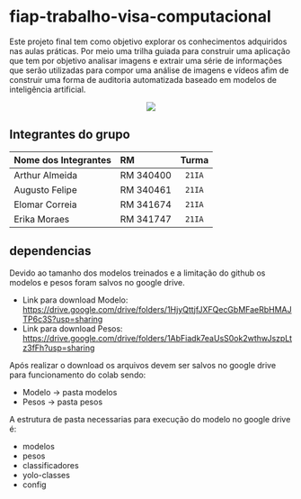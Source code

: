 # fiap-trabalho-visa-computacional

Este projeto final tem como objetivo explorar os conhecimentos adquiridos nas aulas práticas. Por meio uma trilha guiada para construir uma aplicação que tem por objetivo analisar imagens e extrair uma série de informações que serão utilizadas para compor uma análise de imagens e vídeos afim de construir uma forma de auditoria automatizada baseado em modelos de inteligência artificial.

<p align="center">
<img src="https://github.com/michelpf/fiap-ml-visao-computacional-capstone/blob/master/projeto/imagens-aux/example.png?raw=1">
</p>

## Integrantes do grupo

| Nome dos Integrantes     | RM            | Turma  |
| :----------------------- | :-------------| :-----:|
| Arthur Almeida           | RM 340400     | `21IA` |
| Augusto Felipe           | RM 340461     | `21IA` |
| Elomar Correia           | RM 341674     | `21IA` |
| Erika Moraes             | RM 341747     | `21IA` |


## dependencias

Devido ao tamanho dos modelos treinados e a limitação do github os modelos e pesos foram salvos no google drive. 
- Link para download Modelo: https://drive.google.com/drive/folders/1HjyQttjfJXFQecGbMFaeRbHMAJTP6c3S?usp=sharing
- Link para download Pesos: https://drive.google.com/drive/folders/1AbFiadk7eaUsS0ok2wthwJszpLtz3fFh?usp=sharing

Após realizar o download os arquivos devem ser salvos no google drive para funcionamento do colab sendo:

- Modelo -> pasta modelos
- Pesos -> pasta pesos

A estrutura de pasta necessarias para execução do modelo no google drive é:

- modelos
- pesos
- classificadores
- yolo-classes
- config
